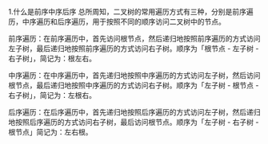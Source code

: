 1.什么是前序中序后序
总所周知，二叉树的常用遍历方式有三种，分别是前序遍历，中序遍历和后序遍历，用于按照不同的顺序访问二叉树中的节点。

前序遍历：在前序遍历中，首先访问根节点，然后递归地按照前序遍历的方式访问左子树，最后递归地按照前序遍历的方式访问右子树。顺序为「根节点 - 左子树 - 右子树」，简记为：根左右。

中序遍历：在中序遍历中，首先递归地按照中序遍历的方式访问左子树，然后访问根节点，最后递归地按照中序遍历的方式访问右子树。顺序为「左子树 - 根节点 - 右子树」，简记为：左根右。

后序遍历：在后序遍历中，首先递归地按照后序遍历的方式访问左子树，然后递归地按照后序遍历的方式访问右子树，最后访问根节点。顺序为「左子树 - 右子树 - 根节点」简记为：左右根。

